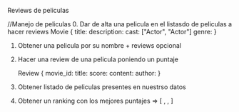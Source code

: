 Reviews de peliculas

//Manejo de peliculas
0. Dar de alta una pelicula en el listasdo de peliculas a hacer reviews
    Movie
    {
        title:
        description:
        cast: ["Actor", "Actor"]
        genre:
    }

1. Obtener una pelicula por su nombre + reviews opcional

2. Hacer una review de una pelicula poniendo un puntaje

    Review
    {
        movie_id:
        title:
        score:
        content:
        author:
    }

3. Obtener listado de peliculas presentes en nuestrso datos

4. Obtener un ranking con los mejores puntajes => [ , , ]

